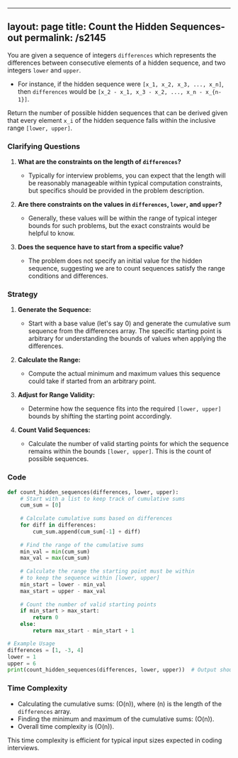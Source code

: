 
---
layout: page
title:  Count the Hidden Sequences-out
permalink: /s2145
---

You are given a sequence of integers `differences` which represents the differences between consecutive elements of a hidden sequence, and two integers `lower` and `upper`.

- For instance, if the hidden sequence were `[x_1, x_2, x_3, ..., x_n]`, then `differences` would be `[x_2 - x_1, x_3 - x_2, ..., x_n - x_{n-1}]`.

Return the number of possible hidden sequences that can be derived given that every element `x_i` of the hidden sequence falls within the inclusive range `[lower, upper]`.

### Clarifying Questions
1. **What are the constraints on the length of `differences`?**
    - Typically for interview problems, you can expect that the length will be reasonably manageable within typical computation constraints, but specifics should be provided in the problem description.
   
2. **Are there constraints on the values in `differences`, `lower`, and `upper`?**
    - Generally, these values will be within the range of typical integer bounds for such problems, but the exact constraints would be helpful to know.

3. **Does the sequence have to start from a specific value?**
    - The problem does not specify an initial value for the hidden sequence, suggesting we are to count sequences satisfy the range conditions and differences.

### Strategy
1. **Generate the Sequence:**
    - Start with a base value (let's say 0) and generate the cumulative sum sequence from the differences array. The specific starting point is arbitrary for understanding the bounds of values when applying the differences.

2. **Calculate the Range:**
    - Compute the actual minimum and maximum values this sequence could take if started from an arbitrary point.

3. **Adjust for Range Validity:**
    - Determine how the sequence fits into the required `[lower, upper]` bounds by shifting the starting point accordingly.

4. **Count Valid Sequences:**
    - Calculate the number of valid starting points for which the sequence remains within the bounds `[lower, upper]`. This is the count of possible sequences.

### Code

```python
def count_hidden_sequences(differences, lower, upper):
    # Start with a list to keep track of cumulative sums
    cum_sum = [0]
    
    # Calculate cumulative sums based on differences
    for diff in differences:
        cum_sum.append(cum_sum[-1] + diff)
    
    # Find the range of the cumulative sums
    min_val = min(cum_sum)
    max_val = max(cum_sum)
    
    # Calculate the range the starting point must be within
    # to keep the sequence within [lower, upper]
    min_start = lower - min_val
    max_start = upper - max_val
    
    # Count the number of valid starting points
    if min_start > max_start:
        return 0
    else:
        return max_start - min_start + 1

# Example Usage
differences = [1, -3, 4]
lower = 1
upper = 6
print(count_hidden_sequences(differences, lower, upper))  # Output should be 3
```

### Time Complexity
- Calculating the cumulative sums: \(O(n)\), where \(n\) is the length of the `differences` array.
- Finding the minimum and maximum of the cumulative sums: \(O(n)\).
- Overall time complexity is \(O(n)\).

This time complexity is efficient for typical input sizes expected in coding interviews.